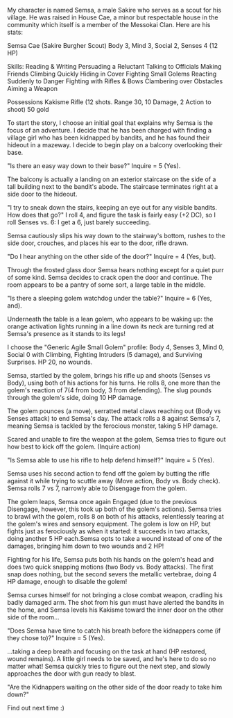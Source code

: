 <span style="text-decoration: underline;"></span>My character is named Semsa, a male Sakire who serves as a scout for his village. He was raised in House Cae, a minor but respectable house in the community which itself is a member of the Messokai Clan. Here are his stats:

Semsa Cae
(Sakire Burgher Scout)
Body 3, Mind 3, Social 2, Senses 4 (12 HP)

Skills:
Reading &amp; Writing
Persuading a Reluctant
Talking to Officials
Making Friends
Climbing
Quickly Hiding in Cover
Fighting Small Golems
Reacting Suddenly to Danger
Fighting with Rifles &amp; Bows
Clambering over Obstacles
Aiming a Weapon

Possessions
Kakisme Rifle (12 shots. Range 30, 10 Damage, 2 Action to shoot)
50 gold

To start the story, I choose an initial goal that explains why Semsa is the focus of an adventure. I decide that he has been charged with finding a village girl who has been kidnapped by bandits, and he has found their hideout in a mazeway. I decide to begin play on a balcony overlooking their base.

"Is there an easy way down to their base?" Inquire = 5 (Yes).

The balcony is actually a landing on an exterior staircase on the side of a tall building next to the bandit's abode. The staircase terminates right at a side door to the hideout.

"I try to sneak down the stairs, keeping an eye out for any visible bandits. How does that go?" I roll 4, and figure the task is fairly easy (+2 DC), so I roll Senses vs. 6: I get a 6, just barely succeeding.

Semsa cautiously slips his way down to the stairway's bottom, rushes to the side door, crouches, and places his ear to the door, rifle drawn.

"Do I hear anything on the other side of the door?" Inquire = 4 (Yes, but).

Through the frosted glass door Semsa hears nothing except for a quiet purr of some kind. Semsa decides to crack open the door and continue. The room appears to be a pantry of some sort, a large table in the middle.

"Is there a sleeping golem watchdog under the table?" Inquire = 6 (Yes, and).

Underneath the table is a lean golem, who appears to be waking up: the orange activation lights running in a line down its neck are turning red at Semsa's presence as it stands to its legs!

I choose the "Generic Agile Small Golem" profile: Body 4, Senses 3, Mind 0, Social 0 with Climbing, Fighting Intruders (5 damage), and Surviving Surprises. HP 20, no wounds.

Semsa, startled by the golem, brings his rifle up and shoots (Senses vs Body), using both of his actions for his turns. He rolls 8, one more than the golem's reaction of 7(4 from body, 3 from defending). The slug pounds through the golem's side, doing 10 HP damage.

The golem pounces (a move), serratted metal claws reaching out (Body vs Senses attack) to end Semsa's day. The attack rolls a 8 against Semsa's 7, meaning Semsa is tackled by the ferocious monster, taking 5 HP damage.

Scared and unable to fire the weapon at the golem, Semsa tries to figure out how best to kick off the golem. (Inquire action)

"Is Semsa able to use his rifle to help defend himself?" Inquire = 5 (Yes).

Semsa uses his second action to fend off the golem by butting the rifle against it while trying to scuttle away (Move action, Body vs. Body check). Semsa rolls 7 vs 7, narrowly able to Disengage from the golem.

The golem leaps, Semsa once again Engaged (due to the previous Disengage, however, this took up both of the golem's actions). Semsa tries to brawl with the golem, rolls 8 on both of his attacks, relentlessly tearing at the golem's wires and sensory equipment. The golem is low on HP, but fights just as ferociously as when it started: it succeeds in two attacks, doing another 5 HP each.Semsa opts to take a wound instead of one of the damages, bringing him down to two wounds and 2 HP!

Fighting for his life, Semsa puts both his hands on the golem's head and does two quick snapping motions (two Body vs. Body attacks). The first snap does nothing, but the second severs the metallic vertebrae, doing 4 HP damage, enough to disable the golem!

Semsa curses himself for not bringing a close combat weapon, cradling his badly damaged arm. The shot from his gun must have alerted the bandits in the home, and Semsa levels his Kakisme toward the inner door on the other side of the room...

"Does Semsa have time to catch his breath before the kidnappers come (if they chose to)?" Inquire = 5 (Yes).

...taking a deep breath and focusing on the task at hand (HP restored, wound remains). A little girl needs to be saved, and he's here to do so no matter what! Semsa quickly tries to figure out the next step, and slowly approaches the door with gun ready to blast.

"Are the Kidnappers waiting on the other side of the door ready to take him down?"

Find out next time :)
